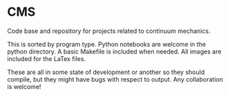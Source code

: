 # CMS
Code base and repository for projects related to continuum mechanics.

This is sorted by program type. Python notebooks are welcome in the python
directory. A basic Makefile is included when needed. All images are included
for the LaTex files.

These are all in some state of development or another so they should compile,
but they might have bugs with respect to output. Any collaboration is welcome!
